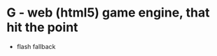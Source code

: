 

  G - web (html5) game engine, that hit the point
  ===============================================

  + flash fallback
